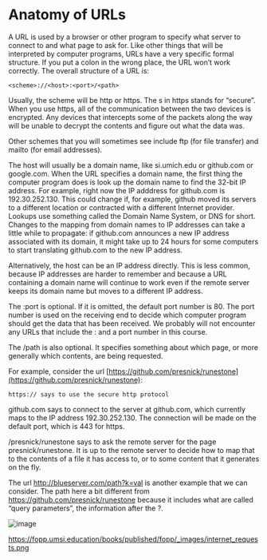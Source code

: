 # Anatomy of URLs

A URL is used by a browser or other program to specify what server to connect to and what page to ask for. Like other things that will be interpreted by computer programs, URLs have a very specific formal structure. If you put a colon in the wrong place, the URL won’t work correctly. The overall structure of a URL is:
```
<scheme>://<host>:<port>/<path>
```
Usually, the scheme will be http or https. The s in https stands for “secure”. When you use https, all of the communication between the two devices is encrypted. Any devices that intercepts some of the packets along the way will be unable to decrypt the contents and figure out what the data was.

Other schemes that you will sometimes see include ftp (for file transfer) and mailto (for email addresses).

The host will usually be a domain name, like si.umich.edu or github.com or google.com. When the URL specifies a domain name, the first thing the computer program does is look up the domain name to find the 32-bit IP address. For example, right now the IP adddress for github.com is 192.30.252.130. This could change if, for example, github moved its servers to a different location or contracted with a different Internet provider. Lookups use something called the Domain Name System, or DNS for short. Changes to the mapping from domain names to IP addresses can take a little while to propagate: if github.com announces a new IP address associated with its domain, it might take up to 24 hours for some computers to start translating github.com to the new IP address.

Alternatively, the host can be an IP address directly. This is less common, because IP addresses are harder to remember and because a URL containing a domain name will continue to work even if the remote server keeps its domain name but moves to a different IP address.

The :port is optional. If it is omitted, the default port number is 80. The port number is used on the receiving end to decide which computer program should get the data that has been received. We probably will not encounter any URLs that include the : and a port number in this course.

The /path is also optional. It specifies something about which page, or more generally which contents, are being requested.

For example, consider the url [https://github.com/presnick/runestone](https://github.com/presnick/runestone):
```
https:// says to use the secure http protocol
```
github.com says to connect to the server at github.com, which currently maps to the IP address 192.30.252.130. The connection will be made on the default port, which is 443 for https.

/presnick/runestone says to ask the remote server for the page presnick/runestone. It is up to the remote server to decide how to map that to the contents of a file it has access to, or to some content that it generates on the fly.

The url http://blueserver.com/path?k=val is another example that we can consider. The path here a bit different from https://github.com/presnick/runestone because it includes what are called “query parameters”, the information after the ?.

![image](https://user-images.githubusercontent.com/103328611/206882386-9fd08a50-5653-435e-b6a5-2a5aa5f2e101.png)


https://fopp.umsi.education/books/published/fopp/_images/internet_requests.png
